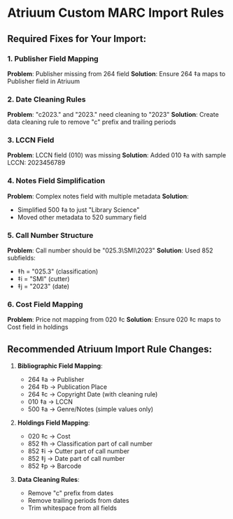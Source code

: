 # Atriuum Custom MARC Import Rules

## Required Fixes for Your Import:

### 1. Publisher Field Mapping
**Problem**: Publisher missing from 264 field
**Solution**: Ensure 264 ‡a maps to Publisher field in Atriuum

### 2. Date Cleaning Rules
**Problem**: "c2023." and "2023." need cleaning to "2023"
**Solution**: Create data cleaning rule to remove "c" prefix and trailing periods

### 3. LCCN Field
**Problem**: LCCN field (010) was missing
**Solution**: Added 010 ‡a with sample LCCN: 2023456789

### 4. Notes Field Simplification
**Problem**: Complex notes field with multiple metadata
**Solution**: 
- Simplified 500 ‡a to just "Library Science" 
- Moved other metadata to 520 summary field

### 5. Call Number Structure
**Problem**: Call number should be "025.3\SMI\2023"
**Solution**: Used 852 subfields:
- ‡h = "025.3" (classification)
- ‡i = "SMI" (cutter)  
- ‡j = "2023" (date)

### 6. Cost Field Mapping
**Problem**: Price not mapping from 020 ‡c
**Solution**: Ensure 020 ‡c maps to Cost field in holdings

## Recommended Atriuum Import Rule Changes:

1. **Bibliographic Field Mapping**:
   - 264 ‡a → Publisher
   - 264 ‡b → Publication Place  
   - 264 ‡c → Copyright Date (with cleaning rule)
   - 010 ‡a → LCCN
   - 500 ‡a → Genre/Notes (simple values only)

2. **Holdings Field Mapping**:
   - 020 ‡c → Cost
   - 852 ‡h → Classification part of call number
   - 852 ‡i → Cutter part of call number
   - 852 ‡j → Date part of call number
   - 852 ‡p → Barcode

3. **Data Cleaning Rules**:
   - Remove "c" prefix from dates
   - Remove trailing periods from dates
   - Trim whitespace from all fields
